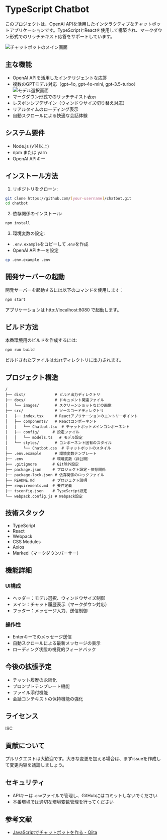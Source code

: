 # TypeScript Chatbot

このプロジェクトは、OpenAI APIを活用したインタラクティブなチャットボットアプリケーションです。TypeScriptとReactを使用して構築され、マークダウン形式でのリッチテキスト応答をサポートしています。

![チャットボットのメイン画面](docs/images/chat-screen.png)

## 主な機能

- OpenAI APIを活用したインテリジェントな応答
- 複数のGPTモデル対応（gpt-4o, gpt-4o-mini, gpt-3.5-turbo）
  ![モデル選択画面](docs/images/model-selection.png)
- マークダウン形式でのリッチテキスト表示
- レスポンシブデザイン（ウィンドウサイズ切り替え対応）
- リアルタイムのローディング表示
- 自動スクロールによる快適な会話体験

## システム要件

- Node.js (v14以上)
- npm または yarn
- OpenAI APIキー

## インストール方法

1. リポジトリをクローン:
```bash
git clone https://github.com/[your-username]/chatbot.git
cd chatbot
```

2. 依存関係のインストール:
```bash
npm install
```

3. 環境変数の設定:
- `.env.example`をコピーして`.env`を作成
- OpenAI APIキーを設定
```bash
cp .env.example .env
```

## 開発サーバーの起動

開発サーバーを起動するには以下のコマンドを使用します：

```bash
npm start
```

アプリケーションは http://localhost:8080 で起動します。

## ビルド方法

本番環境用のビルドを作成するには:

```bash
npm run build
```

ビルドされたファイルは`dist`ディレクトリに出力されます。

## プロジェクト構造

```
/
├── dist/             # ビルド出力ディレクトリ
├── docs/             # ドキュメント関連ファイル
│   └── images/       # スクリーンショットなどの画像
├── src/              # ソースコードディレクトリ
│   ├── index.tsx     # Reactアプリケーションのエントリーポイント
│   ├── components/   # Reactコンポーネント
│   │   └── Chatbot.tsx  # チャットボットメインコンポーネント
│   ├── config/      # 設定ファイル
│   │   └── models.ts   # モデル設定
│   └── styles/       # コンポーネント固有のスタイル
│       └── Chatbot.css  # チャットボットのスタイル
├── .env.example      # 環境変数テンプレート
├── .env             # 環境変数（非公開）
├── .gitignore       # Git除外設定
├── package.json     # プロジェクト設定・依存関係
├── package-lock.json # 依存関係のロックファイル
├── README.md        # プロジェクト説明
├── requirements.md  # 要件定義
├── tsconfig.json    # TypeScript設定
└── webpack.config.js # Webpack設定
```

## 技術スタック

- TypeScript
- React
- Webpack
- CSS Modules
- Axios
- Marked（マークダウンパーサー）

## 機能詳細

### UI構成
- ヘッダー：モデル選択、ウィンドウサイズ制御
- メイン：チャット履歴表示（マークダウン対応）
- フッター：メッセージ入力、送信制御

### 操作性
- Enterキーでのメッセージ送信
- 自動スクロールによる最新メッセージの表示
- ローディング状態の視覚的フィードバック

## 今後の拡張予定

- チャット履歴の永続化
- プロンプトテンプレート機能
- ファイル添付機能
- 会話コンテキストの保持機能の強化

## ライセンス

ISC

## 貢献について

プルリクエストは大歓迎です。大きな変更を加える場合は、まずissueを作成して変更内容を議論しましょう。

## セキュリティ

- APIキーは`.env`ファイルで管理し、GitHubにはコミットしないでください
- 本番環境では適切な環境変数管理を行ってください

## 参考文献

- [JavaScriptでチャットボットを作る - Qiita](https://qiita.com/maffy_mf3/items/305c29b98eca47b0ab82) 